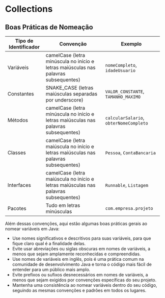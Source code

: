 # Collections

## Boas Práticas de Nomeação

| Tipo de Identificador  | Convenção                                                        | Exemplo                  |
|------------------------|------------------------------------------------------------------|----------------------------|
| Variáveis              | camelCase (letra minúscula no início e letras maiúsculas nas palavras subsequentes) | `nomeCompleto`, `idadeUsuario` |
| Constantes             | SNAKE_CASE (letras maiúsculas separadas por underscore)          | `VALOR_CONSTANTE`, `TAMANHO_MAXIMO` |
| Métodos                | camelCase (letra minúscula no início e letras maiúsculas nas palavras subsequentes) | `calcularSalario`, `obterNomeCompleto` |
| Classes                | camelCase (letra maiúscula no início e letras maiúsculas nas palavras subsequentes) | `Pessoa`, `ContaBancaria`  |
| Interfaces             | camelCase (letra maiúscula no início e letras maiúsculas nas palavras subsequentes) | `Runnable`, `Listagem`     |
| Pacotes                | Tudo em letras minúsculas                                        | `com.empresa.projeto`      |

Além dessas convenções, aqui estão algumas boas práticas gerais ao nomear variáveis em Java:

- Use nomes significativos e descritivos para suas variáveis, para que fique claro qual é a finalidade delas.
- Evite usar abreviações ou siglas obscuras em nomes de variáveis, a menos que sejam amplamente reconhecidas e compreendidas.
- Use nomes de variáveis em inglês, pois é uma prática comum na comunidade de desenvolvimento Java e torna o código mais fácil de entender para um público mais amplo.
- Evite prefixos ou sufixos desnecessários em nomes de variáveis, a menos que sejam exigidos por convenções específicas do seu projeto.
- Mantenha uma consistência ao nomear variáveis dentro do seu código, seguindo as mesmas convenções e padrões em todos os lugares.
